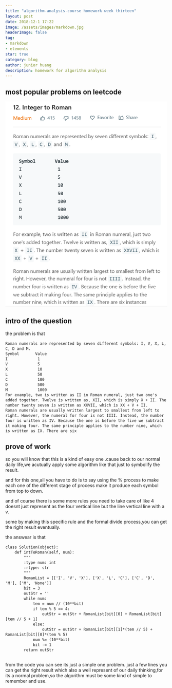 ```yaml
---
title: "algorithm-analysis-course homework week thirteen"
layout: post
date: 2018-12-1 17:22
image: /assets/images/markdown.jpg
headerImage: false
tag:
- markdown
- elements
star: true
category: blog
author: junior huang
description: homework for algorithm analysis
---
```


## most popular problems on leetcode

![](./image/leetcode-week-13-1.png)

## intro of the question
the problem is that
```
Roman numerals are represented by seven different symbols: I, V, X, L, C, D and M.
Symbol       Value
I             1
V             5
X             10
L             50
C             100
D             500
M             1000
For example, two is written as II in Roman numeral, just two one's added together. Twelve is written as, XII, which is simply X + II. The number twenty seven is written as XXVII, which is XX + V + II.
Roman numerals are usually written largest to smallest from left to right. However, the numeral for four is not IIII. Instead, the number four is written as IV. Because the one is before the five we subtract it making four. The same principle applies to the number nine, which is written as IX. There are six 

```

## prove of work
so you will know that this is a kind of easy one .cause back to our normal daily life,we acutually apply some algorithm like that just to symbolify the result.

and for this one,all you have to do is to say using the % process to make each one of the different stage of process make it produce each symbol from top to down.

and of course there is some more rules you need to take care of like 4 doesnt just represent as the four vertical line but the line vertical line with a v.

some by making this specific rule and the formal divide process,you can get the right result eventually.

the answear is that
```
class Solution(object):
    def intToRoman(self, num):
        """
        :type num: int
        :rtype: str
        """
        RomanList = [['I', 'V', 'X'], ['X', 'L', 'C'], ['C', 'D', 'M'], ['M', 'None']]
        bit = 3
        outStr = ''
        while num:
            tem = num // (10**bit)
            if tem % 5 == 4:
                outStr = outStr + RomanList[bit][0] + RomanList[bit][tem // 5 + 1]
            else:
                outStr = outStr + RomanList[bit][1]*(tem // 5) + RomanList[bit][0]*(tem % 5)
            num %= (10**bit)
            bit -= 1
        return outStr
        
```
from the code you can see its just a simple one problem.
just a few lines you can get the right result which also a well represent of our daily thinking,for its a normal problem,so the algorithm must be some kind of simple to remember and use.
